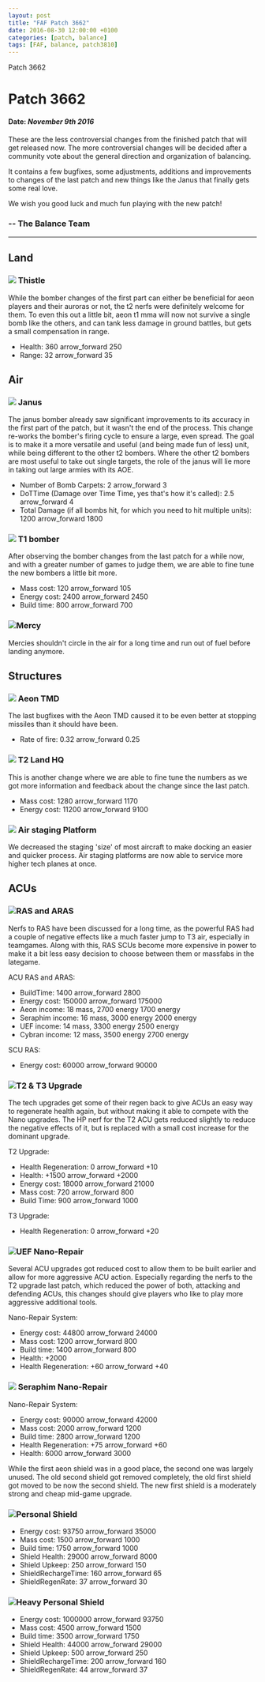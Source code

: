 ```yaml
---
layout: post
title: "FAF Patch 3662"
date: 2016-08-30 12:00:00 +0100
categories: [patch, balance]
tags: [FAF, balance, patch3810]
---
```


Patch 3662

# Patch 3662

#### Date: _November 9th 2016_

These are the less controversial changes from the finished patch that will get released now. The more controversial changes will be decided after a community vote about the general direction and organization of balancing.

It contains a few bugfixes, some adjustments, additions and improvements to changes of the last patch and new things like the Janus that finally gets some real love.

We wish you good luck and much fun playing with the new patch!

### \-- The Balance Team

---

## Land

### ![](/assets/images/units/aeon/land/T1MobileAA.png) Thistle

While the bomber changes of the first part can either be beneficial for aeon players and their auroras or not, the t2 nerfs were definitely welcome for them. To even this out a little bit, aeon t1 mma will now not survive a single bomb like the others, and can tank less damage in ground battles, but gets a small compensation in range.

- Health: 360 <span class="material-symbols-outlined">
  arrow_forward
  </span> 250
- Range: 32 <span class="material-symbols-outlined">
  arrow_forward
  </span> 35

## Air

### ![](/assets/images/units/uef/air/T2FighterBomber.png) Janus

The janus bomber already saw significant improvements to its accuracy in the first part of the patch, but it wasn't the end of the process. This change re-works the bomber's firing cycle to ensure a large, even spread. The goal is to make it a more versatile and useful (and being made fun of less) unit, while being different to the other t2 bombers. Where the other t2 bombers are most useful to take out single targets, the role of the janus will lie more in taking out large armies with its AOE.

- Number of Bomb Carpets: 2 <span class="material-symbols-outlined">
  arrow_forward
  </span> 3
- DoTTime (Damage over Time Time, yes that's how it's called): 2.5 <span class="material-symbols-outlined">
  arrow_forward
  </span> 4
- Total Damage (if all bombs hit, for which you need to hit multiple units): 1200 <span class="material-symbols-outlined">
  arrow_forward
  </span> 1800

### ![](/assets/images/units/uef/air/T1Bommber.png) T1 bomber

After observing the bomber changes from the last patch for a while now, and with a greater number of games to judge them, we are able to fine tune the new bombers a little bit more.

- Mass cost: 120 <span class="material-symbols-outlined">
  arrow_forward
  </span> 105
- Energy cost: 2400 <span class="material-symbols-outlined">
  arrow_forward
  </span> 2450
- Build time: 800 <span class="material-symbols-outlined">
  arrow_forward
  </span> 700

### ![](/assets/images/units/aeon/air/T2Mercy.png)Mercy

Mercies shouldn't circle in the air for a long time and run out of fuel before landing anymore.

## Structures

### ![](/assets/images/units/aeon/structure/T2TMD.png) Aeon TMD

The last bugfixes with the Aeon TMD caused it to be even better at stopping missiles than it should have been.

- Rate of fire: 0.32 <span class="material-symbols-outlined">
  arrow_forward
  </span> 0.25

### ![](/assets/images/units/aeon/structure/T2LandFactoryHQ.png) T2 Land HQ

This is another change where we are able to fine tune the numbers as we got more information and feedback about the change since the last patch.

- Mass cost: 1280 <span class="material-symbols-outlined">
  arrow_forward
  </span> 1170
- Energy cost: 11200 <span class="material-symbols-outlined">
  arrow_forward
  </span> 9100

### ![](/assets/images/units/cybran/structure/T1AirStaging.png) Air staging Platform

We decreased the staging 'size' of most aircraft to make docking an easier and quicker process. Air staging platforms are now able to service more higher tech planes at once.

## ACUs

### ![](/assets/images/Enhancements/aeon/aras.png)RAS and ARAS

Nerfs to RAS have been discussed for a long time, as the powerful RAS had a couple of negative effects like a much faster jump to T3 air, especially in teamgames. Along with this, RAS SCUs become more expensive in power to make it a bit less easy decision to choose between them or massfabs in the lategame.

ACU RAS and ARAS:

- BuildTime: 1400 <span class="material-symbols-outlined">
  arrow_forward
  </span> 2800
- Energy cost: 150000 <span class="material-symbols-outlined">
  arrow_forward
  </span> 175000
- Aeon income: 18 mass, 2700 energy 1700 energy
- Seraphim income: 16 mass, 3000 energy 2000 energy
- UEF income: 14 mass, 3300 energy 2500 energy
- Cybran income: 12 mass, 3500 energy 2700 energy

SCU RAS:

- Energy cost: 60000 <span class="material-symbols-outlined">
  arrow_forward
  </span> 90000

### ![](/assets/images/Enhancements/aeon/t2.png)T2 & T3 Upgrade

The tech upgrades get some of their regen back to give ACUs an easy way to regenerate health again, but without making it able to compete with the Nano upgrades. The HP nerf for the T2 ACU gets reduced slightly to reduce the negative effects of it, but is replaced with a small cost increase for the dominant upgrade.

T2 Upgrade:

- Health Regeneration: 0 <span class="material-symbols-outlined">
  arrow_forward
  </span> +10
- Health: +1500 <span class="material-symbols-outlined">
  arrow_forward
  </span> +2000
- Energy cost: 18000 <span class="material-symbols-outlined">
  arrow_forward
  </span> 21000
- Mass cost: 720 <span class="material-symbols-outlined">
  arrow_forward
  </span> 800
- Build Time: 900 <span class="material-symbols-outlined">
  arrow_forward
  </span> 1000

T3 Upgrade:

- Health Regeneration: 0 <span class="material-symbols-outlined">
  arrow_forward
  </span> +20

### ![](/assets/images/Enhancements/uef/nano.png)UEF Nano-Repair

Several ACU upgrades got reduced cost to allow them to be built earlier and allow for more aggressive ACU action. Especially regarding the nerfs to the T2 upgrade last patch, which reduced the power of both, attacking and defending ACUs, this changes should give players who like to play more aggressive additional tools.

Nano-Repair System:

- Energy cost: 44800 <span class="material-symbols-outlined">
  arrow_forward
  </span> 24000
- Mass cost: 1200 <span class="material-symbols-outlined">
  arrow_forward
  </span> 800
- Build time: 1400 <span class="material-symbols-outlined">
  arrow_forward
  </span> 800
- Health: +2000
- Health Regeneration: +60 <span class="material-symbols-outlined">
  arrow_forward
  </span> +40

### ![](/assets/images/Enhancements/sera/nano.png) Seraphim Nano-Repair

Nano-Repair System:

- Energy cost: 90000 <span class="material-symbols-outlined">
  arrow_forward
  </span> 42000
- Mass cost: 2000 <span class="material-symbols-outlined">
  arrow_forward
  </span> 1200
- Build time: 2800 <span class="material-symbols-outlined">
  arrow_forward
  </span> 1200
- Health Regeneration: +75 <span class="material-symbols-outlined">
  arrow_forward
  </span> +60
- Health: 6000 <span class="material-symbols-outlined">
  arrow_forward
  </span> 3000

While the first aeon shield was in a good place, the second one was largely unused. The old second shield got removed completely, the old first shield got moved to be now the second shield. The new first shield is a moderately strong and cheap mid-game upgrade.

### ![](/assets/images/Enhancements/aeon/shield.png)Personal Shield

- Energy cost: 93750 <span class="material-symbols-outlined">
  arrow_forward
  </span> 35000
- Mass cost: 1500 <span class="material-symbols-outlined">
  arrow_forward
  </span> 1000
- Build time: 1750 <span class="material-symbols-outlined">
  arrow_forward
  </span> 1000
- Shield Health: 29000 <span class="material-symbols-outlined">
  arrow_forward
  </span> 8000
- Shield Upkeep: 250 <span class="material-symbols-outlined">
  arrow_forward
  </span> 150
- ShieldRechargeTime: 160 <span class="material-symbols-outlined">
  arrow_forward
  </span> 65
- ShieldRegenRate: 37 <span class="material-symbols-outlined">
  arrow_forward
  </span> 30

### ![](/assets/images/Enhancements/aeon/heavyshield.png)Heavy Personal Shield

- Energy cost: 1000000 <span class="material-symbols-outlined">
  arrow_forward
  </span> 93750
- Mass cost: 4500 <span class="material-symbols-outlined">
  arrow_forward
  </span> 1500
- Build time: 3500 <span class="material-symbols-outlined">
  arrow_forward
  </span> 1750
- Shield Health: 44000 <span class="material-symbols-outlined">
  arrow_forward
  </span> 29000
- Shield Upkeep: 500 <span class="material-symbols-outlined">
  arrow_forward
  </span> 250
- ShieldRechargeTime: 200 <span class="material-symbols-outlined">
  arrow_forward
  </span> 160
- ShieldRegenRate: 44 <span class="material-symbols-outlined">
  arrow_forward
  </span> 37
